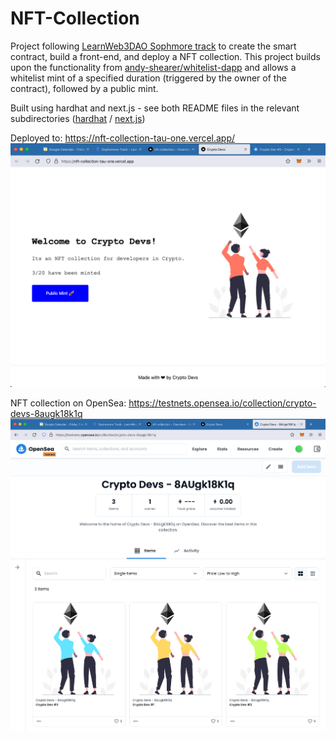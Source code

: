 # NFT-Collection
Project following [LearnWeb3DAO Sophmore track](https://www.learnweb3.io/tracks/sophomore) to create the smart
contract, build a front-end, and deploy a NFT collection. This project builds upon the functionality
from [andy-shearer/whitelist-dapp](https://github.com/andy-shearer/whitelist-dapp) and allows a whitelist mint of a specified
duration (triggered by the owner of the contract), followed by a public mint.

Built using hardhat and next.js - see both README files in the relevant subdirectories 
([hardhat](./hardhat/README.md) / [next.js](./my-app/README.md))

Deployed to: https://nft-collection-tau-one.vercel.app/
![](./site-screenshot.png)

NFT collection on OpenSea: https://testnets.opensea.io/collection/crypto-devs-8augk18k1q
![](./opensea-screenshot.png)

